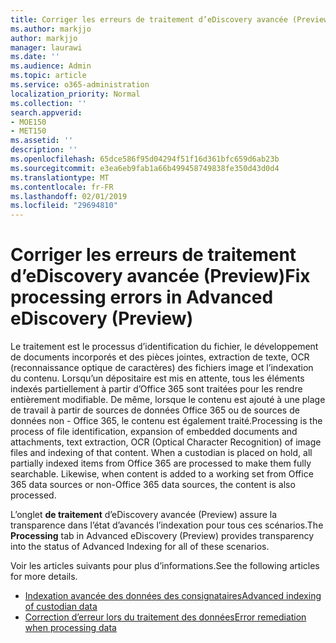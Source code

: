 ```yaml
---
title: Corriger les erreurs de traitement d’eDiscovery avancée (Preview)
ms.author: markjjo
author: markjjo
manager: laurawi
ms.date: ''
ms.audience: Admin
ms.topic: article
ms.service: o365-administration
localization_priority: Normal
ms.collection: ''
search.appverid:
- MOE150
- MET150
ms.assetid: ''
description: ''
ms.openlocfilehash: 65dce586f95d04294f51f16d361bfc659d6ab23b
ms.sourcegitcommit: e3ea6eb9fab1a66b499458749838fe350d43d0d4
ms.translationtype: MT
ms.contentlocale: fr-FR
ms.lasthandoff: 02/01/2019
ms.locfileid: "29694810"
---
```

# <a name="fix-processing-errors-in-advanced-ediscovery-preview"></a><span data-ttu-id="9ea24-102">Corriger les erreurs de traitement d’eDiscovery avancée (Preview)</span><span class="sxs-lookup"><span data-stu-id="9ea24-102">Fix processing errors in Advanced eDiscovery (Preview)</span></span>

<span data-ttu-id="9ea24-p101">Le traitement est le processus d’identification du fichier, le développement de documents incorporés et des pièces jointes, extraction de texte, OCR (reconnaissance optique de caractères) des fichiers image et l’indexation du contenu.  Lorsqu’un dépositaire est mis en attente, tous les éléments indexés partiellement à partir d’Office 365 sont traitées pour les rendre entièrement modifiable.  De même, lorsque le contenu est ajouté à une plage de travail à partir de sources de données Office 365 ou de sources de données non - Office 365, le contenu est également traité.</span><span class="sxs-lookup"><span data-stu-id="9ea24-p101">Processing is the process of file identification, expansion of embedded documents and attachments, text extraction, OCR (Optical Character Recognition) of image files and indexing of that content.  When a custodian is placed on hold, all partially indexed items from Office 365 are processed to make them fully searchable.  Likewise, when content is added to a working set from Office 365 data sources or non-Office 365 data sources, the content is also processed.</span></span>

<span data-ttu-id="9ea24-106">L’onglet **de traitement** d’eDiscovery avancée (Preview) assure la transparence dans l’état d’avancés l’indexation pour tous ces scénarios.</span><span class="sxs-lookup"><span data-stu-id="9ea24-106">The **Processing** tab in Advanced eDiscovery (Preview) provides transparency into the status of Advanced Indexing for all of these scenarios.</span></span>

<span data-ttu-id="9ea24-107">Voir les articles suivants pour plus d’informations.</span><span class="sxs-lookup"><span data-stu-id="9ea24-107">See the following articles for more details.</span></span>

- [<span data-ttu-id="9ea24-108">Indexation avancée des données des consignataires</span><span class="sxs-lookup"><span data-stu-id="9ea24-108">Advanced indexing of custodian data</span></span>](indexing-custodian-data.md)
- [<span data-ttu-id="9ea24-109">Correction d’erreur lors du traitement des données</span><span class="sxs-lookup"><span data-stu-id="9ea24-109">Error remediation when processing data</span></span>](error-remediation.md)
